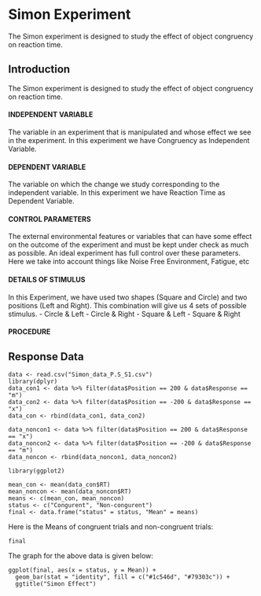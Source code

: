 
# Simon Experiment

The Simon experiment is designed to study the effect of object congruency on reaction time. 


## Introduction

The Simon experiment is designed to study the effect of object congruency on reaction time. 

#### INDEPENDENT VARIABLE 
The variable in an experiment that is manipulated and whose effect we see in the experiment.
In this experiment we have Congruency as Independent Variable.

#### DEPENDENT VARIABLE
The variable on which the change we study corresponding to the independent variable.
In this experiment we have Reaction Time as Dependent Variable.

#### CONTROL PARAMETERS

The external environmental features or variables that can have some effect on the outcome of the experiment and must be kept under check as much as possible. An ideal experiment has full control over these parameters.
Here we take into account things like Noise Free Environment, Fatigue, etc

#### DETAILS OF STIMULUS

In this Experiment, we have used two shapes (Square and Circle) and two positions (Left and Right). This combination will give us 4 sets of possible stimulus.
    - Circle & Left
    - Circle & Right
    - Square & Left
    - Square & Right

#### PROCEDURE







## Response Data






```{R}
data <- read.csv("Simon_data_P.S_S1.csv")
library(dplyr)
data_con1 <- data %>% filter(data$Position == 200 & data$Response == "m")
data_con2 <- data %>% filter(data$Position == -200 & data$Response == "x")
data_con <- rbind(data_con1, data_con2)

data_noncon1 <- data %>% filter(data$Position == 200 & data$Response == "x")
data_noncon2 <- data %>% filter(data$Position == -200 & data$Response == "m")
data_noncon <- rbind(data_noncon1, data_noncon2)

library(ggplot2)

mean_con <- mean(data_con$RT)
mean_noncon <- mean(data_noncon$RT)
means <- c(mean_con, mean_noncon)
status <- c("Congurent", "Non-congurent")
final <- data.frame("status" = status, "Mean" = means)
```
Here is the Means of congruent trials and non-congruent trials:

```{R}
final

```

The graph for the above data is given below: 

```{R}
ggplot(final, aes(x = status, y = Mean)) +
  geom_bar(stat = "identity", fill = c("#1c546d", "#79303c")) +
  ggtitle("Simon Effect")

```



